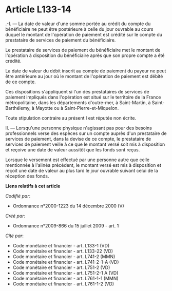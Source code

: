 # Article L133-14

.-I. ― La date de valeur d'une somme portée au crédit du compte du bénéficiaire ne peut être postérieure à celle du jour
ouvrable au cours duquel le montant de l'opération de paiement est crédité sur le compte du prestataire de services de
paiement du bénéficiaire. 

Le prestataire de services de paiement du bénéficiaire met le montant de l'opération à disposition du bénéficiaire après que
son propre compte a été crédité. 

La date de valeur du débit inscrit au compte de paiement du payeur ne peut être antérieure au jour où le montant de
l'opération de paiement est débité de ce compte. 

Ces dispositions s'appliquent si l'un des prestataires de services de paiement impliqués dans l'opération est situé sur le
territoire de la France métropolitaine, dans les départements d'outre-mer, à Saint-Martin, à Saint-Barthélemy, à Mayotte ou à
Saint-Pierre-et-Miquelon. 

Toute stipulation contraire au présent I est réputée non écrite. 

II. ― Lorsqu'une personne physique n'agissant pas pour des besoins professionnels verse des espèces sur un compte auprès d'un
prestataire de services de paiement, dans la devise de ce compte, le prestataire de services de paiement veille à ce que le
montant versé soit mis à disposition et reçoive une date de valeur aussitôt que les fonds sont reçus. 

Lorsque le versement est effectué par une personne autre que celle mentionnée à l'alinéa précédent, le montant versé est mis
à disposition et reçoit une date de valeur au plus tard le jour ouvrable suivant celui de la réception des fonds.

**Liens relatifs à cet article**

_Codifié par_:

  - Ordonnance n°2000-1223 du 14 décembre 2000 (V)

_Créé par_:

  - Ordonnance n°2009-866 du 15 juillet 2009 - art. 1

_Cité par_:

  - Code monétaire et financier - art. L133-1 (VD)
  - Code monétaire et financier - art. L133-22 (VD)
  - Code monétaire et financier - art. L741-2 (MMN)
  - Code monétaire et financier - art. L741-2-1-A (VD)
  - Code monétaire et financier - art. L751-2 (VD)
  - Code monétaire et financier - art. L751-2-1 A (VD)
  - Code monétaire et financier - art. L761-1-1 (MMN)
  - Code monétaire et financier - art. L761-1-2 (VD)
